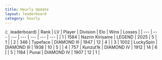 ```yaml
---
title: Hourly Update
layout: leaderboard
category: hourly
---
```


{: .leaderboard}
| Rank | LV | Player | Division | Elo | Wins | Losses |
| --- | --- | --- | --- | --- | --- | --- |
| <span data-change="0">1</span> | 1584 | <span title="ID: 315148">Nazrin Kirisame</span> | LEGEND | <span data-change="0">2025</span> | <span data-change="0">5</span> | <span data-change="0">1</span> |
| <span data-change="2">2</span> | 346 | <span title="ID: 628233">Typeface</span> | DIAMOND III | <span data-change="38">1947</span> | <span data-change="4">12</span> | <span data-change="0">4</span> |
| <span data-change="0">3</span> | 1002 | <span title="ID: 498412">LuckySpin</span> | DIAMOND III | <span data-change="24">1938</span> | <span data-change="3">10</span> | <span data-change="0">5</span> |
| <span data-change="-2">4</span> | 757 | <span title="ID: 392407">Kunzut1k</span> | DIAMOND IV | <span data-change="-44">1912</span> | <span data-change="1">14</span> | <span data-change="4">6</span> |
| <span data-change="0">5</span> | 1184 | <span title="ID: 361226">Punai</span> | DIAMOND IV | <span data-change="0">1907</span> | <span data-change="0">12</span> | <span data-change="0">1</span> |